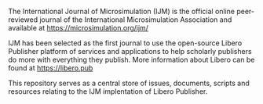 The International Journal of Microsimulation (IJM) is the official online peer-reviewed journal of the International Microsimulation Association and available at https://microsimulation.org/ijm/

IJM has been selected as the first journal to use the open-source Libero Publisher platform of services and applications to help scholarly publishers do more with everything they publish. More information about Libero can be found at https://libero.pub

This repository serves as a central store of issues, documents, scripts and resources relating to the IJM implentation of Libero Publisher.
